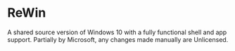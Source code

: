 # ReWin
A shared source version of Windows 10 with a fully functional shell and app support. Partially by Microsoft, any changes made manually are Unlicensed.
